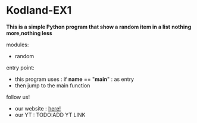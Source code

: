 # Kodland-EX1

**This is a simple Python program that show a random item in a list** 
****nothing more,nothing less****

modules:
  - random

entry point:
  - this program uses : if __name__ == "__main__" : as entry
  - then jump to the main function

follow us!
  - our website : [here!](www.studios.freney.com)
  - our YT      : TODO:ADD YT LINK
